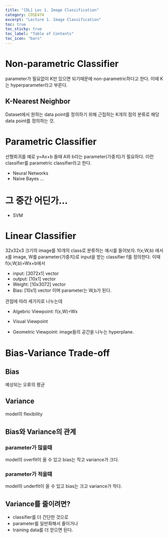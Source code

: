 ```yaml
---
title: "[DL] Lec 1. Image Classification"
category: COSE474
excerpt: "Lecture 1. Image Classification"
toc: true
toc_sticky: true
toc_label: "Table of Contents"
toc_icon: "bars"
---
```


# Non-parametric Classifier
parameter가 필요없이 K만 있으면 되기때문에 non-parametric하다고 한다. 이때 K는 hyperparameter라고 부른다.

## K-Nearest Neighbor
Dataset에서 원하는 data point를 정의하기 위해 근접하는 K개의 점의 분류로 해당 data point를 정의하는 것.  

# Parametric Classifier
선형회귀를 예로 y=Ax+b 들때 A와 b라는 parameter(가중치)가 필요하다. 이런 classifier를 parametric classifier라고 한다.
- Neural Networks
- Naive Bayes
...

# 그 중간 어딘가...
- SVM

# Linear Classifier
32x32x3 크기의 image를 10개의 class로 분류하는 예시를 들어보자. 
f(x;W,b) 에서 x를 image, W를 parameter(가중치)로 input을 받는 classifier f를 정의한다.
이때 f(x;W,b)=Wx+b에서 
- input: [3072x1] vector
- output: [10x1] vector
- Weight: [10x3072] vector 
- Bias: [10x1] vector
이며 parameter는 W,b가 된다.

관점에 따라 세가지로 나누는데
- Algebric Viewpoint: f(x,W)=Wx

- Visual Viewpoint
- Geometric Viewpoint: image들의 공간을 나누는 hyperplane.

# Bias-Variance Trade-off
## Bias
예상되는 오류의 평균

## Variance
model의 flexibility

## Bias와 Variance의 관계
### parameter가 많을때
model의 overfit이 올 수 있고 bias는 작고 variance가 크다.
### parameter가 적을떄 
model의 underfit이 올 수 있고 bias는 크고 variance가 작다.

## Variance를 줄이려면?
- classifier를 더 간단한 것으로
- parameter를 일반화해서 줄이거나
- training data를 더 얻으면 된다.


